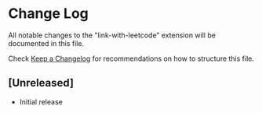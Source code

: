 # Change Log
All notable changes to the "link-with-leetcode" extension will be documented in this file.

Check [Keep a Changelog](http://keepachangelog.com/) for recommendations on how to structure this file.

## [Unreleased]
- Initial release